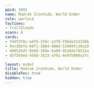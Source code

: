 ```yaml
---
ppid: 1691
name: Madrak Ironhide, World Ender
role: warlock
factions:
- trollbloods
scans: 4
cards:
- f4df2f8c-a4f6-3f8c-a270-f5bde214338b
- 9ec3b5fe-68f1-38b4-9068-53909fc30a18
- 48052bdf-8dd8-309e-8a09-95a92e74532a
- d5f5b9eb-4560-3523-a701-4e9fb980a3fc

layout: model
title: Madrak Ironhide, World Ender
disableToc: true
hidden: true
---
```

